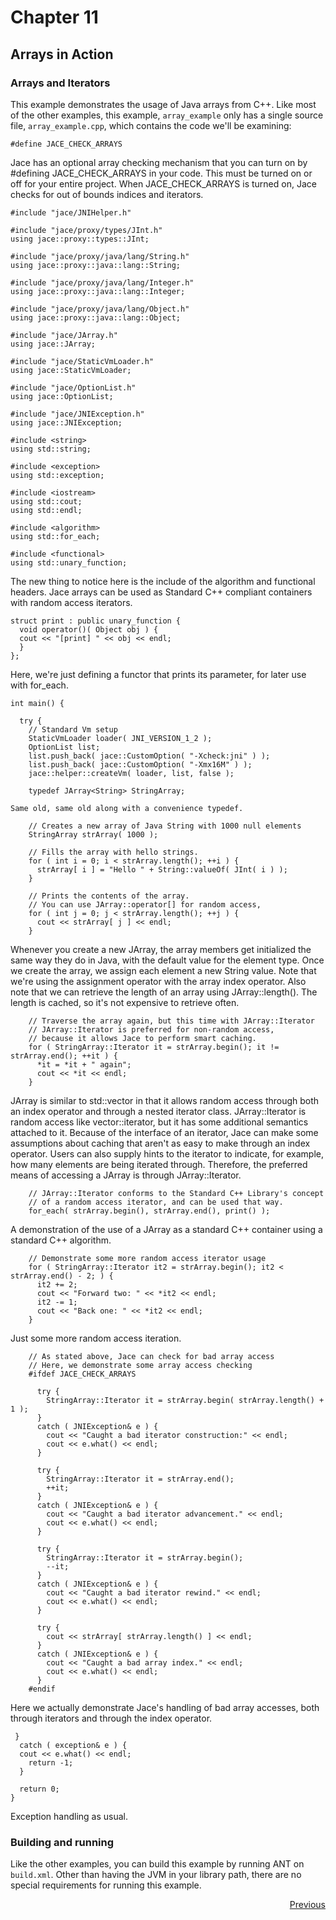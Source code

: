 # Chapter 11 #
## Arrays in Action ##


### Arrays and Iterators ###

This example demonstrates the usage of Java arrays from C++. Like most of the other examples, this example, `array_example` only has a single source file, `array_example.cpp`, which contains the code we'll be examining:

```
#define JACE_CHECK_ARRAYS 
```

Jace has an optional array checking mechanism that you can turn on by #defining JACE\_CHECK\_ARRAYS in your code. This must be turned on or off for your entire project. When JACE\_CHECK\_ARRAYS is turned on, Jace checks for out of bounds indices and iterators.

```
#include "jace/JNIHelper.h"

#include "jace/proxy/types/JInt.h"
using jace::proxy::types::JInt;

#include "jace/proxy/java/lang/String.h"
using jace::proxy::java::lang::String;

#include "jace/proxy/java/lang/Integer.h"
using jace::proxy::java::lang::Integer;

#include "jace/proxy/java/lang/Object.h"
using jace::proxy::java::lang::Object;

#include "jace/JArray.h"
using jace::JArray;

#include "jace/StaticVmLoader.h"
using jace::StaticVmLoader;

#include "jace/OptionList.h"
using jace::OptionList;

#include "jace/JNIException.h"
using jace::JNIException;

#include <string>
using std::string;

#include <exception>
using std::exception;

#include <iostream>
using std::cout;
using std::endl;

#include <algorithm>
using std::for_each;

#include <functional>
using std::unary_function;
```

The new thing to notice here is the include of the algorithm and functional headers. Jace arrays can be used as Standard C++ compliant containers with random access iterators.

```
struct print : public unary_function {
  void operator()( Object obj ) {
  cout << "[print] " << obj << endl;
  }
}; 
```

Here, we're just defining a functor that prints its parameter, for later use with for\_each.

```
int main() {

  try {
    // Standard Vm setup
    StaticVmLoader loader( JNI_VERSION_1_2 );
    OptionList list;
    list.push_back( jace::CustomOption( "-Xcheck:jni" ) );
    list.push_back( jace::CustomOption( "-Xmx16M" ) );
    jace::helper::createVm( loader, list, false );

    typedef JArray<String> StringArray; 

Same old, same old along with a convenience typedef.

    // Creates a new array of Java String with 1000 null elements
    StringArray strArray( 1000 );

    // Fills the array with hello strings.
    for ( int i = 0; i < strArray.length(); ++i ) {
      strArray[ i ] = "Hello " + String::valueOf( JInt( i ) );
    }

    // Prints the contents of the array.
    // You can use JArray::operator[] for random access,
    for ( int j = 0; j < strArray.length(); ++j ) {
      cout << strArray[ j ] << endl;
    } 
```

Whenever you create a new JArray, the array members get initialized the same way they do in Java, with the default value for the element type. Once we create the array, we assign each element a new String value. Note that we're using the assignment operator with the array index operator. Also note that we can retrieve the length of an array using JArray::length(). The length is cached, so it's not expensive to retrieve often.

```
    // Traverse the array again, but this time with JArray::Iterator
    // JArray::Iterator is preferred for non-random access,
    // because it allows Jace to perform smart caching.
    for ( StringArray::Iterator it = strArray.begin(); it != strArray.end(); ++it ) {
      *it = *it + " again";
      cout << *it << endl;
    } 
```

JArray is similar to std::vector in that it allows random access through both an index operator and through a nested iterator class. JArray::Iterator is random access like vector::iterator, but it has some additional semantics attached to it. Because of the interface of an iterator, Jace can make some assumptions about caching that aren't as easy to make through an index operator. Users can also supply hints to the iterator to indicate, for example, how many elements are being iterated through. Therefore, the preferred means of accessing a JArray is through JArray::Iterator.

```
    // JArray::Iterator conforms to the Standard C++ Library's concept
    // of a random access iterator, and can be used that way.
    for_each( strArray.begin(), strArray.end(), print() ); 
```

A demonstration of the use of a JArray as a standard C++ container using a standard C++ algorithm.

```
    // Demonstrate some more random access iterator usage
    for ( StringArray::Iterator it2 = strArray.begin(); it2 < strArray.end() - 2; ) {
      it2 += 2;
      cout << "Forward two: " << *it2 << endl;
      it2 -= 1;
      cout << "Back one: " << *it2 << endl;
    } 
```

Just some more random access iteration.

```
    // As stated above, Jace can check for bad array access
    // Here, we demonstrate some array access checking
    #ifdef JACE_CHECK_ARRAYS

      try {
        StringArray::Iterator it = strArray.begin( strArray.length() + 1 );
      }
      catch ( JNIException& e ) {
        cout << "Caught a bad iterator construction:" << endl;
        cout << e.what() << endl;
      }

      try {
        StringArray::Iterator it = strArray.end();
        ++it;
      }
      catch ( JNIException& e ) {
        cout << "Caught a bad iterator advancement." << endl;
        cout << e.what() << endl;
      }

      try {
        StringArray::Iterator it = strArray.begin();
        --it;
      }
      catch ( JNIException& e ) {
        cout << "Caught a bad iterator rewind." << endl;
        cout << e.what() << endl;
      }
 
      try {
        cout << strArray[ strArray.length() ] << endl;
      }
      catch ( JNIException& e ) {
        cout << "Caught a bad array index." << endl;
        cout << e.what() << endl;
      }
    #endif 
```

Here we actually demonstrate Jace's handling of bad array accesses, both through iterators and through the index operator.

```
 }
  catch ( exception& e ) {
  cout << e.what() << endl;
    return -1;
  }

  return 0;
} 
```

Exception handling as usual.
### Building and running ###

Like the other examples, you can build this example by running ANT on `build.xml`. Other than having the JVM in your library path, there are no special requirements for running this example.

<p align='right'><a href='Chapter10.md'>Previous</a></p>